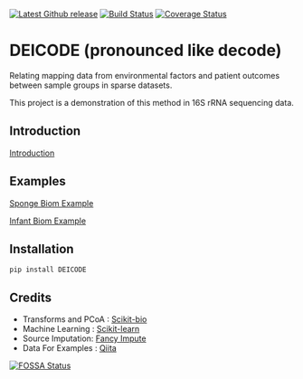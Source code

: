 
[![Latest Github release](https://img.shields.io/github/release/cjm007/DEICODE.svg)](https://github.com/cjm007/DEICODE/releases/latest)
[![Build Status](https://travis-ci.org/cjm007/DEICODE.svg?branch=master)](https://travis-ci.org/cjm007/DEICODE)
[![Coverage Status](https://coveralls.io/repos/github/cjm007/DEICODE/badge.svg?branch=master)](https://coveralls.io/github/cjm007/DEICODE?branch=master)
# DEICODE (pronounced like decode)

Relating mapping data from environmental factors and patient outcomes between sample groups in sparse datasets.

This project is a demonstration of this method in 16S rRNA sequencing data. 

## Introduction

[Introduction](https://github.com/cjm007/DEICODE/blob/master/Examples/Introduction.ipynb)

## Examples

[Sponge Biom Example](https://github.com/cjm007/DEICODE/blob/master/Examples/sponge_biom.ipynb)

[Infant Biom Example](https://github.com/cjm007/DEICODE/blob/master/Examples/infant_biom.ipynb)

## Installation

    pip install DEICODE

## Credits

- Transforms and PCoA : [Scikit-bio](https://github.com/biocore/scikit-bio)
- Machine Learning : [Scikit-learn](https://github.com/scikit-learn/scikit-learn)
- Source Imputation: [Fancy Impute](https://github.com/hammerlab/fancyimpute)
- Data For Examples : [Qiita](https://qiita.ucsd.edu/)

[![FOSSA Status](https://app.fossa.io/api/projects/git%2Bgithub.com%2Fcjm007%2FDEICODE.svg?type=large)](https://app.fossa.io/projects/git%2Bgithub.com%2Fcjm007%2FDEICODE?ref=badge_large)
